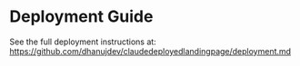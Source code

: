 # Deployment Guide

See the full deployment instructions at:
https://github.com/dhanujdev/claudedeployedlandingpage/deployment.md